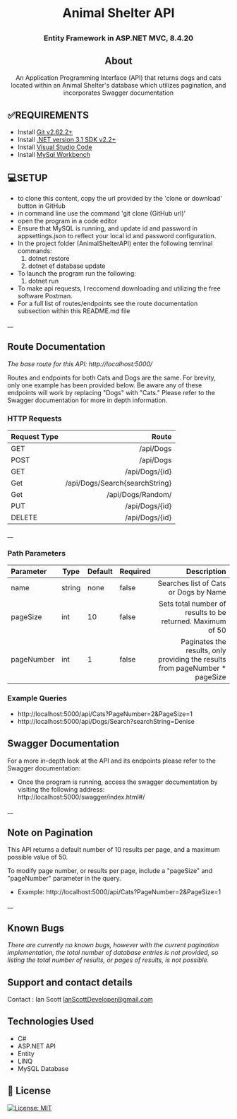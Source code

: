 # <h1 align = "center"> Animal Shelter API

## <h3 align = "center"> Entity Framework in ASP.NET MVC, 8.4.20

## <h2 align = "center"> About

<p align = "center"> An Application Programming Interface (API) that returns dogs and cats located within an Animal Shelter's database which utilizes pagination, and incorporates Swagger documentation

## **✅REQUIREMENTS**
* Install [Git v2.62.2+](https://git-scm.com/downloads/)
* Install [.NET version 3.1 SDK v2.2+](https://dotnet.microsoft.com/download/dotnet-core/2.2)
* Install [Visual Studio Code](https://code.visualstudio.com/)
* Install [MySql Workbench](https://www.mysql.com/products/workbench/)

## **💻SETUP**
* to clone this content, copy the url provided by the 'clone or download' button in GitHub
* in command line use the command 'git clone (GitHub url)'
* open the program in a code editor
* Ensure that MySQL is running, and update id and password in appsettings.json to reflect your local id and password configuration.
* In the project folder (AnimalShelterAPI) enter the following temrinal commands:
  1. dotnet restore
  2. dotnet ef database update
* To launch the program run the following:
  1. dotnet run
* To make api requests, I reccomend downloading and utilizing the free software Postman. 
* For a full list of routes/endpoints see the route documentation subsection within this README.md file

__

## Route Documentation

_The base route for this API: http://localhost:5000/_

Routes and endpoints for both Cats and Dogs are the same. For brevity, only one example has been provided below. Be aware any of these endpoints will work by replacing "Dogs" with "Cats." Please refer to the Swagger documentation for more in depth information.  

### HTTP Requests

| Request Type  | Route |
| :---------- | -----: |
| GET| /api/Dogs| 
| POST | /api/Dogs| 
| GET | /api/Dogs/{id}|
|Get| /api/Dogs/Search{searchString}
|Get| /api/Dogs/Random/ 
| PUT | /api/Dogs/{id}| 
| DELETE| /api/Dogs/{id}| 

__

### Path Parameters

| Parameter   | Type | Default | Required | Description |
| :---------- | ----- | ----- |----- |-----: |
|name | string | none | false | Searches list of Cats or Dogs by Name |
|pageSize | int | 10 | false | Sets total number of results to be returned. Maximum of 50 |
|pageNumber | int | 1 | false | Paginates the results, only providing the results from pageNumber * pageSize |

### Example Queries
 * http://localhost:5000/api/Cats?PageNumber=2&PageSize=1
 * http://localhost:5000/api/Dogs/Search?searchString=Denise


## Swagger Documentation

For a more in-depth look at the API and its endpoints please refer to the Swagger documentation:
  * Once the program is running, access the swagger documentation by visiting the following address:
    http://localhost:5000/swagger/index.html#/

__

## Note on Pagination

This API returns a default number of 10 results per page, and a maximum possible value of 50.

To modify page number, or results per page, include a "pageSize" and "pageNumber" parameter in the query.
  * Example: http://localhost:5000/api/Cats?PageNumber=2&PageSize=1

__


## Known Bugs

_There are currently no known bugs, however with the current pagination implementation, the total number of database entries is not provided, so listing the total number of results, or pages of results, is not possible._

## Support and contact details

Contact : Ian Scott IanScottDeveloper@gmail.com

## Technologies Used

* C#
* ASP.NET API
* Entity
* LINQ
* MySQL Database


## **📘 License**
[![License: MIT](https://img.shields.io/badge/License-MIT-yellow.svg)](https://opensource.org/licenses/MIT)